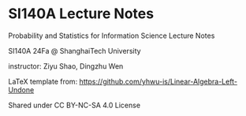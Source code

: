 # SI140A Lecture Notes

Probability and Statistics for Information Science Lecture Notes

SI140A 24Fa @ ShanghaiTech University

instructor: Ziyu Shao, Dingzhu Wen

LaTeX template from: https://github.com/yhwu-is/Linear-Algebra-Left-Undone

Shared under CC BY-NC-SA 4.0 License
